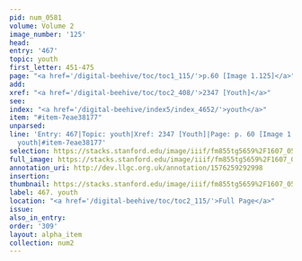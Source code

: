 ```yaml
---
pid: num_0581
volume: Volume 2
image_number: '125'
head: 
entry: '467'
topic: youth
first_letter: 451-475
page: "<a href='/digital-beehive/toc/toc1_115/'>p.60 [Image 1.125]</a>"
add: 
xref: "<a href='/digital-beehive/toc/toc2_408/'>2347 [Youth]</a>"
see: 
index: "<a href='/digital-beehive/index5/index_4652/'>youth</a>"
item: "#item-7eae38177"
unparsed: 
line: 'Entry: 467|Topic: youth|Xref: 2347 [Youth]|Page: p. 60 [Image 1.125]|Index:
  youth|#item-7eae38177'
selection: https://stacks.stanford.edu/image/iiif/fm855tg5659%2F1607_0592/344,2220,2944,900/full/0/default.jpg
full_image: https://stacks.stanford.edu/image/iiif/fm855tg5659%2F1607_0592/full/full/0/default.jpg
annotation_uri: http://dev.llgc.org.uk/annotation/1576259292998
insertion: 
thumbnail: https://stacks.stanford.edu/image/iiif/fm855tg5659%2F1607_0592/344,2220,600,180/250,/0/default.jpg
label: 467. youth
location: "<a href='/digital-beehive/toc/toc2_115/'>Full Page</a>"
issue: 
also_in_entry: 
order: '309'
layout: alpha_item
collection: num2
---
```

